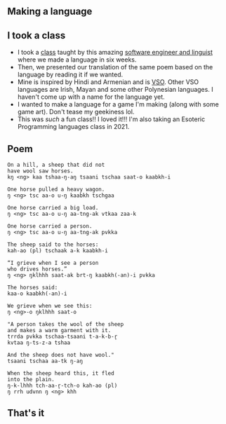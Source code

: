## Making a language

## I took a class
- I took a [class](https://hyperlink.academy/courses/language-construction-workshop/26) taught by this amazing [software engineer and linguist](https://colingorrie.com/about) where we made a language in six weeks. 
- Then, we presented our translation of the same poem based on the language by reading it if we wanted.
- Mine is inspired by Hindi and Armenian and is [VSO](https://en.wikipedia.org/wiki/Verb%E2%80%93subject%E2%80%93object). Other VSO languages are  Irish, Mayan and some other Polynesian languages. I haven't come up with a name for the language yet.
- I wanted to make a language for a game I'm making (along with some game art). Don't tease my geekiness lol.
- This was *such* a fun class!! I loved it!!! I'm also taking an Esoteric Programming languages class in 2021.

## Poem
```
On a hill, a sheep that did not 
have wool saw horses.
kŋ <ng> kaa tshaa-ŋ-aŋ tsaani tschaa saat-o kaabkh-i

One horse pulled a heavy wagon.
ŋ <ng> tsc aa-o u-ŋ kaabkh tschgaa

One horse carried a big load.
ŋ <ng> tsc aa-o u-ŋ aa-tng-ak vtkaa zaa-k

One horse carried a person.
ŋ <ng> tsc aa-o u-ŋ aa-tng-ak pvkka

The sheep said to the horses:
kah-ao (pl) tschaak a-k kaabkh-i

“I grieve when I see a person
who drives horses.”
ŋ <ng> ŋklhhh saat-ak brt-ŋ kaabkh(-an)-i pvkka

The horses said:
kaa-o kaabkh(-an)-i

We grieve when we see this:
ŋ <ng>-o ŋklhhh saat-o

"A person takes the wool of the sheep
and makes a warm garment with it.
trrda pvkka tschaa-tsaani t-a-k-b-r̥
kvtaa ŋ-ts-z-a tshaa

And the sheep does not have wool."
tsaani tschaa aa-tk ŋ-aŋ

When the sheep heard this, it fled
into the plain.
ŋ-k-lhhh tch-aa-r̥-tch-o kah-ao (pl)
ŋ rrh udvnn ŋ <ng> khh
```

## That's it
